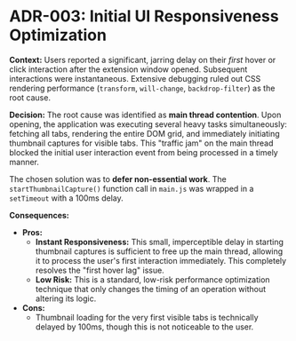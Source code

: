 # ADR-003: Initial UI Responsiveness Optimization

**Context:**
Users reported a significant, jarring delay on their *first* hover or click interaction after the extension window opened. Subsequent interactions were instantaneous. Extensive debugging ruled out CSS rendering performance (`transform`, `will-change`, `backdrop-filter`) as the root cause.

**Decision:**
The root cause was identified as **main thread contention**. Upon opening, the application was executing several heavy tasks simultaneously: fetching all tabs, rendering the entire DOM grid, and immediately initiating thumbnail captures for visible tabs. This "traffic jam" on the main thread blocked the initial user interaction event from being processed in a timely manner.

The chosen solution was to **defer non-essential work**. The `startThumbnailCapture()` function call in `main.js` was wrapped in a `setTimeout` with a 100ms delay.

**Consequences:**
*   **Pros:**
    *   **Instant Responsiveness:** This small, imperceptible delay in starting thumbnail captures is sufficient to free up the main thread, allowing it to process the user's first interaction immediately. This completely resolves the "first hover lag" issue.
    *   **Low Risk:** This is a standard, low-risk performance optimization technique that only changes the timing of an operation without altering its logic.
*   **Cons:**
    *   Thumbnail loading for the very first visible tabs is technically delayed by 100ms, though this is not noticeable to the user.
